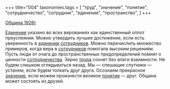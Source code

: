 +++
title="004"
taxonomies.tags = [
 "труд",
 "значение",
 "понятие",
 "сотрудничество",
 "сотрудник",
 "единение",
 "пространство",
]
+++

[Община 1926г](/agni/1926)

[Единение](/tags/единение) указано во всех верованиях как единственный оплот преуспеяния. Можно утвердить лучшее достижение, если есть уверенность в [единении](/tags/единение) [сотрудников](/tags/сотрудник). Можно перечислить множество примеров, когда вера в [сотрудников](/tags/сотрудник) помогала высоким решениям. Пусть люди от очага до пространственных предопределений помнят о ценности [сотрудничества](/tags/сотрудничество). Зерно [труда](/tags/труд) сохнет без влаги взаимности. Не будем слишком оглядываться назад. Мы — спешащие спутники — устанем, если будем толкать друг друга. Осознаем прекрасное [значение](/tags/значение), если можем произнести великое [понятие](/tags/понятие) — друг. Община может состоять из друзей.   

